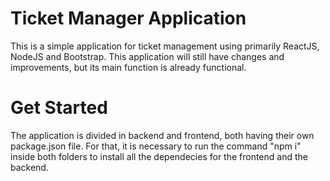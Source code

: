 ﻿# Ticket Manager Application
 
 This is a simple application for ticket management using primarily ReactJS, NodeJS and Bootstrap. This application will still have changes and improvements, but its main function is already functional.
 
 # Get Started
 
  The application is divided in backend and frontend, both having their own package.json file. For that, it is necessary to run the command "npm i" inside both folders to install all the dependecies for the frontend and the backend.
